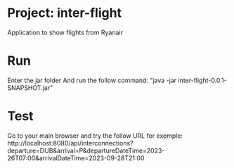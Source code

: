 # Project: inter-flight
Application to show flights from Ryanair

# Run
Enter the jar folder
And run the follow command:
"java -jar inter-flight-0.0.1-SNAPSHOT.jar"

# Test
Go to your main browser and try the follow URL for exemple:
http://localhost:8080/api/interconnections?departure=DUB&arrival=P&departureDateTime=2023-26T07:00&arrivalDateTime=2023-09-28T21:00
